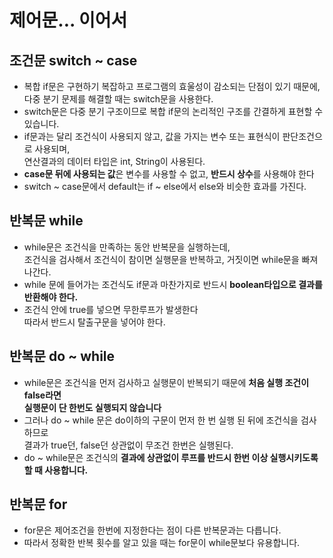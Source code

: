 # 제어문... 이어서

## 조건문 switch ~ case
- 복합 if문은 구현하기 복잡하고 프로그램의 효울성이 감소되는 단점이 있기 때문에,   
다중 분기 문제를 해결할 때는 switch문을 사용한다.
- switch문은 다중 분기 구조이므로 복합 if문의 논리적인 구조를 간결하게 표현할 수 있습니다.
- if문과는 달리 조건식이 사용되지 않고, 값을 가지는 변수 또는 표현식이 판단조건으로 사용되며,   
연산결과의 데이터 타입은 int, String이 사용된다.
- **case문 뒤에 사용되는 값**은 변수를 사용할 수 없고, **반드시 상수**를 사용해야 한다
- switch ~ case문에서 default는 if ~ else에서 else와 비슷한 효과를 가진다.

## 반복문 while
- while문은 조건식을 만족하는 동안 반복문을 실행하는데,    
조건식을 검사해서 조건식이 참이면 실행문을 반복하고, 거짓이면 while문을 빠져나간다.
- while 문에 들어가는 조건식도 if문과 마찬가지로 반드시 **boolean타입으로 결과를 반환해야 한다.**
- 조건식 안에 true를 넣으면 무한루프가 발생한다     
따라서 반드시 탈출구문을 넣어야 한다.


## 반복문 do ~ while
- while문은 조건식을 먼저 검사하고 실행문이 반복되기 때문에 **처음 실행 조건이 false라면**    
**실행문이 단 한번도 실행되지 않습니다**
- 그러나 do ~ while 문은 do이하의 구문이 먼저 한 번 실행 된 뒤에 조건식을 검사하므로   
결과가 true던, false던 상관없이 무조건 한번은 실행된다.
- do ~ while문은 조건식의 **결과에 상관없이 루프를 반드시 한번 이상 실행시키도록 할 때 사용합니다.**


## 반복문 for
- for문은 제어조건을 한번에 지정한다는 점이 다른 반복문과는 다릅니다.
- 따라서 정확한 반복 횟수를 알고 있을 때는 for문이 while문보다 유용합니다.


